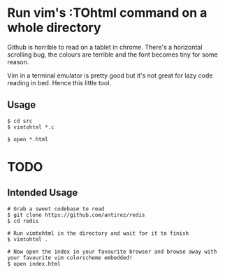 # Run vim's :TOhtml command on a whole directory

Github is horrible to read on a tablet in chrome.
There's a horizontal scrolling bug, the colours are terrible and the font becomes tiny for some reason.

Vim in a terminal emulator is pretty good but it's not great for lazy code reading in bed.
Hence this little tool.



## Usage
```
$ cd src
$ vimtohtml *.c

$ open *.html
```


# TODO

## Intended Usage
```
# Grab a sweet codebase to read
$ git clone https://github.com/antirez/redis
$ cd redis

# Run vimtohtml in the directory and wait for it to finish
$ vimtohtml .

# Now open the index in your favourite browser and browse away with your favourite vim colorscheme embedded!
$ open index.html

```
